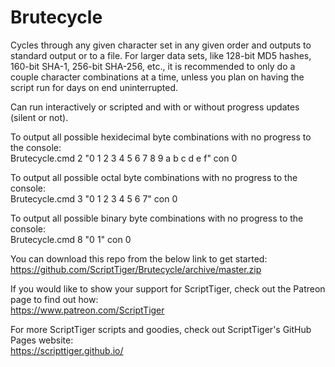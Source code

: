 # Brutecycle
Cycles through any given character set in any given order and outputs to standard output or to a file. For larger data sets, like 128-bit MD5 hashes, 160-bit SHA-1, 256-bit SHA-256, etc., it is recommended to only do a couple character combinations at a time, unless you plan on having the script run for days on end uninterrupted.

Can run interactively or scripted and with or without progress updates (silent or not).

To output all possible hexidecimal byte combinations with no progress to the console:  
Brutecycle.cmd 2 "0 1 2 3 4 5 6 7 8 9 a b c d e f" con 0

To output all possible octal byte combinations with no progress to the console:  
Brutecycle.cmd 3 "0 1 2 3 4 5 6 7" con 0

To output all possible binary byte combinations with no progress to the console:  
Brutecycle.cmd 8 "0 1" con 0

You can download this repo from the below link to get started:  
https://github.com/ScriptTiger/Brutecycle/archive/master.zip

If you would like to show your support for ScriptTiger, check out the Patreon page to find out how:  
https://www.patreon.com/ScriptTiger

For more ScriptTiger scripts and goodies, check out ScriptTiger's GitHub Pages website:  
https://scripttiger.github.io/